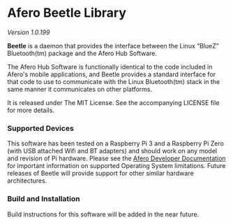 # Afero Beetle Library
*Version 1.0.199*

**Beetle** is a daemon that provides the interface between the Linux “BlueZ” Bluetooth(tm) package and the Afero Hub Software.

The Afero Hub Software is functionally identical to the code included in Afero's mobile applications, and Beetle provides a standard interface for that code to use to communicate with the Linux Bluetooth(tm) stack in the same manner it communicates on other platforms.

It is released under The MIT License. See the accompanying LICENSE file for more details.
### Supported Devices

This software has been tested on a Raspberry Pi 3 and a Raspberry Pi Zero (with USB attached Wifi and BT adapters) and should work on any model and revision of Pi hardware. Please see the [Afero Developer Documentation][link1] for important information on supported Operating System limitations. Future releases of Beetle will provide support for other similar hardware architectures.
   
### Build and Installation
Build instructions for this software will be added in the near future.

[link1]: http://developer.afero.io/docs/en/?target=StandaloneHub.html
